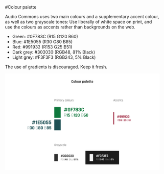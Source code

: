 #Colour palette

Audio Commons uses two main colours and a supplementary accent colour, as well as two grayscale tones:
Use liberally of white space on print, and use the colours as accents rather than backgrounds on the web.

* Green: #0F783C (R15 G120 B60)
* Blue: #1E5055 (R30 G80 B85)
* Red: #991933 (R153 G25 B51)
* Dark grey: #303030 (RGB48, 81% Black)
* Light grey: #F3F3F3 (RGB243, 5% Black)

The use of gradients is discouraged.
Keep it fresh.

![](https://github.com/AudioCommons/audio-commons-logo/blob/master/guidelines/jpeg/audio-commons_guidelines-colour-palette.jpg)
